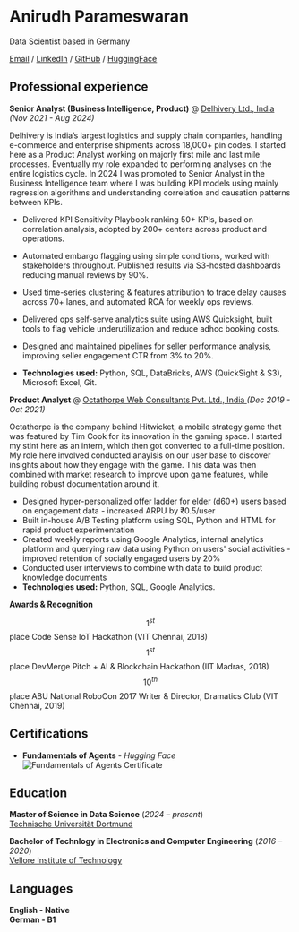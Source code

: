 # Anirudh Parameswaran

Data Scientist based in Germany

[Email](mailto:anirudhparameswaran@gmail.com) / [LinkedIn](https://www.linkedin.com/in/anirudhparameswaran/) / [GitHub](https://github.com/anirudhparameswaran) / [HuggingFace](https://huggingface.co/eepyweepy) 

## Professional experience

**Senior Analyst (Business Intelligence, Product)** @ [Delhivery Ltd., India](https://www.delhivery.com/) _(Nov 2021 - Aug 2024)_

Delhivery is India’s largest logistics and supply chain companies, handling e-commerce and enterprise shipments across 18,000+ pin codes.
I started here as a Product Analyst working on majorly first mile and last mile processes. Eventually my role expanded to performing analyses on the entire logistics cycle. In 2024 I was promoted to Senior Analyst in the Business Intelligence team where I was building KPI models using mainly regression algorithms and understanding correlation and causation patterns between KPIs.

- Delivered KPI Sensitivity Playbook ranking 50+ KPIs, based on correlation analysis, adopted by 200+ centers across product and
operations.
- Automated embargo flagging using simple conditions, worked with stakeholders throughout. Published results via S3-hosted
dashboards reducing manual reviews by 90%.
- Used time-series clustering & features attribution to trace delay causes across 70+ lanes, and automated RCA for weekly ops reviews.
- Delivered ops self-serve analytics suite using AWS Quicksight, built tools to flag vehicle underutilization and reduce adhoc booking
costs.
- Designed and maintained pipelines for seller performance analysis, improving seller engagement CTR from 3% to 20%.

- **Technologies used:** Python, SQL, DataBricks, AWS (QuickSight & S3), Microsoft Excel, Git.

**Product Analyst** @ [Octathorpe Web Consultants Pvt. Ltd., India ](https://hitwicket.com/) _(Dec 2019 - Oct 2021)_

Octathorpe is the company behind Hitwicket, a mobile strategy game that was featured by Tim Cook for its innovation in the gaming space.
I started my stint here as an intern, which then got converted to a full-time position. My role here involved conducted anaylsis on our user base to discover insights about how they engage with the game. This data was then combined with market research to improve upon game features, while building robust documentation around it.

- Designed hyper-personalized offer ladder for elder (d60+) users based on engagement data - increased ARPU by ₹0.5/user
- Built in-house A/B Testing platform using SQL, Python and HTML for rapid product experimentation
- Created weekly reports using Google Analytics, internal analytics platform and querying raw data using Python on users' social
activities - improved retention of socially engaged users by 20%
- Conducted user interviews to combine with data to build product knowledge documents
- **Technologies used:** Python, SQL, Google Analytics.

**Awards & Recognition**

$$1^{st}$$ place Code Sense IoT Hackathon (VIT Chennai, 2018)
$$1^{st}$$ place DevMerge Pitch + AI & Blockchain Hackathon (IIT Madras, 2018)
$$10^{th}$$ place ABU National RoboCon 2017
Writer & Director, Dramatics Club (VIT Chennai, 2019)

## Certifications

- **Fundamentals of Agents** - _Hugging Face_
  ![Fundamentals of Agents Certificate](https://cas-bridge.xethub.hf.co/xet-bridge-us/67a47037749ea2c4b9fafd4b/4c1c05e363d7723bff8d9bc094bd56dcb0077de249d2fa698d44629b44d89a67?X-Amz-Algorithm=AWS4-HMAC-SHA256&X-Amz-Content-Sha256=UNSIGNED-PAYLOAD&X-Amz-Credential=cas%2F20250903%2Fus-east-1%2Fs3%2Faws4_request&X-Amz-Date=20250903T094703Z&X-Amz-Expires=3600&X-Amz-Signature=2db70c11f0d276e8015608a85553cb097fef56d5a2e8cbe4785ae0bdd45cfcbf&X-Amz-SignedHeaders=host&X-Xet-Cas-Uid=6650fc2174664a42dd08cc56&response-content-disposition=inline%3B+filename*%3DUTF-8%27%272025-09-01.png%3B+filename%3D%222025-09-01.png%22%3B&response-content-type=image%2Fpng&x-id=GetObject&Expires=1756896423&Policy=eyJTdGF0ZW1lbnQiOlt7IkNvbmRpdGlvbiI6eyJEYXRlTGVzc1RoYW4iOnsiQVdTOkVwb2NoVGltZSI6MTc1Njg5NjQyM319LCJSZXNvdXJjZSI6Imh0dHBzOi8vY2FzLWJyaWRnZS54ZXRodWIuaGYuY28veGV0LWJyaWRnZS11cy82N2E0NzAzNzc0OWVhMmM0YjlmYWZkNGIvNGMxYzA1ZTM2M2Q3NzIzYmZmOGQ5YmMwOTRiZDU2ZGNiMDA3N2RlMjQ5ZDJmYTY5OGQ0NDYyOWI0NGQ4OWE2NyoifV19&Signature=Nkx63Vj%7EJIJKKwJ6%7EuC0zHIZjNHsfwnDdSicEr1v2PlMHIdCpassw3sZQvAWuh1i6I6v9ncy6w7BloVzQj51sWt1tPpSyB993MguXFgGjFd4Q-bpIGxnuoXhg6fVUhI88MTzTJm5D%7EE8Ijs7jXOoS-LiWZ-3lGMMj7mCOCT2yrL30ztOYEeBmwLe5MWmhxt-ll1zCwgA2htnotiSYh9fVZe75TiZL3kQXuLHkOKpwmZftptEIWgWjb6Z-ZYa%7EjyZ7izzOEWAzvlw8gTV7crsi%7ElrReB1uMdNSfPYO-ReZkx7bhkMBR563CAp0IrdLHgNABEySsoRc9r19js44jigQg__&Key-Pair-Id=K2L8F4GPSG1IFC)

## Education

**Master of Science in Data Science** (_2024 – present_)  
[Technische Universität Dortmund](https://www.tu-dortmund.de/)

**Bachelor of Technlogy in Electronics and Computer Engineering** (_2016 – 2020_)  
[Vellore Institute of Technology](https://vit.ac.in/)

## Languages

**English - Native**  
**German - B1**
